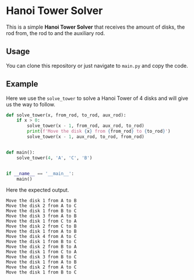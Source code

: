 # Hanoi Tower Solver

This is a simple **Hanoi Tower Solver** that receives the amount of disks, the rod from, the rod to and the auxiliary
rod.

## Usage

You can clone this repository or just navigate to `main.py` and copy the code.

## Example

Here we use the `solve_tower` to solve a Hanoi Tower of 4 disks and will give us the way to follow.

```python
def solve_tower(x, from_rod, to_rod, aux_rod):
    if x > 0:
        solve_tower(x - 1, from_rod, aux_rod, to_rod)
        print(f'Move the disk {x} from {from_rod} to {to_rod}')
        solve_tower(x - 1, aux_rod, to_rod, from_rod)


def main():
    solve_tower(4, 'A', 'C', 'B')


if __name__ == '__main__':
    main()
```

Here the expected output.

```text
Move the disk 1 from A to B
Move the disk 2 from A to C
Move the disk 1 from B to C
Move the disk 3 from A to B
Move the disk 1 from C to A
Move the disk 2 from C to B
Move the disk 1 from A to B
Move the disk 4 from A to C
Move the disk 1 from B to C
Move the disk 2 from B to A
Move the disk 1 from C to A
Move the disk 3 from B to C
Move the disk 1 from A to B
Move the disk 2 from A to C
Move the disk 1 from B to C
```
